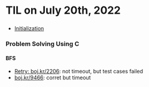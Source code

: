 # **TIL on July 20th, 2022**
### 
- [Initialization](../../../Languages/C/init-07-20-2022.md)

### Problem Solving Using C
#### BFS
- [Retry: boj.kr/2206](../../../Problem%20Solving/boj/Breadth%20first%20search/2206-re-07-19-2022.cpp): not timeout, but test cases failed
- [boj.kr/9466](../../../Problem%20Solving/boj/Breadth%20first%20search/9466-07-20-2022.cpp): corret but timeout